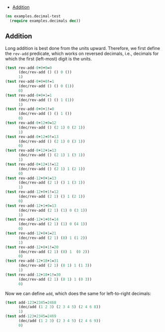   * [Addition](#addition)
```clojure
(ns examples.decimal-test
  (require examples.decimals dec))

```
## Addition
Long addition is best done from the units upward.
Therefore, we first define the `rev-add` predicate, which works on reversed decimals,
i.e., decimals for which the first (left-most) digit is the units.
```clojure
(test rev-add-0+0+0=0
      (dec/rev-add () () 0 ())
      1)
(test rev-add-0+0+0!=1
      (dec/rev-add () () 0 (1))
      0)
(test rev-add-0+0+1=1
      (dec/rev-add () () 1 (1))
      1)
(test rev-add-0+0+1!=0
      (dec/rev-add () () 1 ())
      0)
(test rev-add-0+12+0=12
      (dec/rev-add () (2 1) 0 (2 1))
      1)
(test rev-add-0+12+0!=13
      (dec/rev-add () (2 1) 0 (3 1))
      0)
(test rev-add-0+12+1=13
      (dec/rev-add () (2 1) 1 (3 1))
      1)
(test rev-add-0+12+1!=12
      (dec/rev-add () (2 1) 1 (2 1))
      0)
(test rev-add-12+0+1=13
      (dec/rev-add (2 1) () 1 (3 1))
      1)
(test rev-add-12+0+1!=12
      (dec/rev-add (2 1) () 1 (2 1))
      0)
(test rev-add-12+1+0=13
      (dec/rev-add (2 1) (1) 0 (3 1))
      1)
(test rev-add-12+1+0!=14
      (dec/rev-add (2 1) (1) 0 (4 1))
      0)
(test rev-add-12+8+1=21
      (dec/rev-add (2 1) (8) 1 (1 2))
      1)
(test rev-add-12+8+1!=20
      (dec/rev-add (2 1) (8) 1  (0 2))
      0)
(test rev-add-12+18+1=31
      (dec/rev-add (2 1) (8 1) 1 (1 3))
      1)
(test rev-add-12+18+1!=30
      (dec/rev-add (2 1) (8 1) 1 (0 3))
      0)

```
Now we can define `add`, which does the same for left-to-right decimals:
```clojure
(test add-123+2345=2468
      (dec/add (1 2 3) (2 3 4 5) (2 4 6 8))
      1)
(test add-123+2345=2469
      (dec/add (1 2 3) (2 3 4 5) (2 4 6 9))
      0)

```

